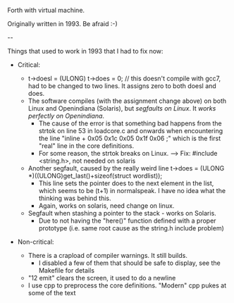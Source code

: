 Forth with virtual machine.

Originally written in 1993. Be afraid :-)

--

Things that used to work in 1993 that I had to fix now:


* Critical:
  * t->doesl = (ULONG) t->does = 0; // this doesn't compile with gcc7, had to be changed to two lines. It assigns zero to both doesl and does.
  * The software compiles (with the assignment change above) on both Linux and Openindiana (Solaris), but *segfaults on Linux*. It *works perfectly on Openindiana*.
    * The cause of the error is that something bad happens from the strtok on line 53 in loadcore.c and onwards when encountering the line "inline + 0x05 0x1c 0x05 0x1f 0x06 ;" which is the first "real" line in the core definitions.
    * For some reason, the strtok breaks on Linux. --> Fix: #include <string.h>, not needed on solaris
  * Another segfault, caused by the really weird line               t->does = (ULONG *)((ULONG)get_last()+sizeof(struct wordlist));
    * This line sets the pointer does to the next element in the list, which seems to be (t+1) in normalspeak. I have no idea what the thinking was behind this.
    * Again, works on solaris, need change on linux.
  * Segfault when stashing a pointer to the stack - works on Solaris.
    * Due to not having the "here()" function defined with a proper prototype (i.e. same root cause as the string.h include problem)

* Non-critical:
  * There is a crapload of compiler warnings. It still builds. 
    * I disabled a few of them that should be safe to display, see the Makefile for details
  * "12 emit" clears the screen, it used to do a newline
  * I use cpp to preprocess the core definitions. "Modern" cpp pukes at some of the text
  
